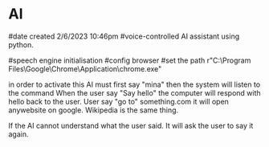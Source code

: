 # AI
#date created 2/6/2023 10:46pm
#voice-controlled AI assistant using python.

#speech engine initialisation
#config browser
#set the path 
r"C:\Program Files\Google\Chrome\Application\chrome.exe"

in order to activate this AI must first say "mina"
then the system will listen to the command 
When the user say "Say hello" the computer will respond with hello back to the user.
User say "go to" something.com it will open anywebsite on google.
Wikipedia is the same thing. 

If the AI cannot understand what the user said. It will ask the user to say it again.
